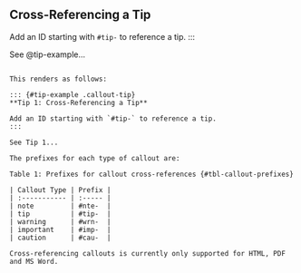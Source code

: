 ## Cross-Referencing a Tip
Add an ID starting with `#tip-` to reference a tip.
:::

See @tip-example...
```

This renders as follows:

::: {#tip-example .callout-tip}
**Tip 1: Cross-Referencing a Tip**

Add an ID starting with `#tip-` to reference a tip.
:::

See Tip 1...

The prefixes for each type of callout are:

Table 1: Prefixes for callout cross-references {#tbl-callout-prefixes}

| Callout Type | Prefix |
| :----------- | :----- |
| note         | #nte-  |
| tip          | #tip-  |
| warning      | #wrn-  |
| important    | #imp-  |
| caution      | #cau-  |

Cross-referencing callouts is currently only supported for HTML, PDF and MS Word.

